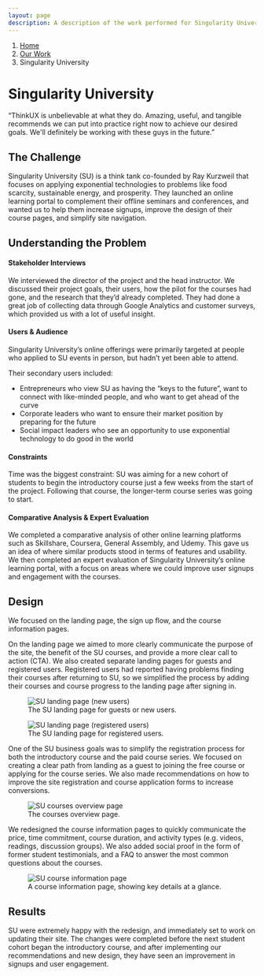 ```yaml
---
layout: page
description: A description of the work performed for Singularity University, including expert evaluation, stakeholder interviews, wireframing, ux design.
---
```

<ol class="breadcrumb">
  <li class="breadcrumb-item"><a href="{{ site.baseurl }}">Home</a></li>
  <li class="breadcrumb-item"><a href="{{ site.baseurl }}/our-work/">Our Work</a></li>
  <li class="breadcrumb-item active">Singularity University</li>
</ol> 

<div class="row case-study">
  <div class="col-xs-12 col-sm-8 col-sm-offset-2">
    <h1>Singularity University</h1>
  </div>
</div>

<div class="row case-study">
  <div class="col-xs-12 col-sm-8 col-sm-offset-2">
    <div class="testimonial">
      <p>“ThinkUX is unbelievable at what they do. Amazing, useful, and tangible recommends we can put into practice right now to achieve our desired goals. We'll definitely be working with these guys in the future.”</p>
    </div>
  </div>
</div>

<div class="row case-study">
  <div class="col-xs-10 col-xs-offset-1 col-sm-8 col-sm-offset-2 col-md-6 col-md-offset-3">
    <h2>The Challenge</h2>
    <p>Singularity University (SU) is a think tank co-founded by Ray Kurzweil that focuses on applying exponential technologies to problems like food scarcity, sustainable energy, and prosperity. They launched an online learning portal to complement their offline seminars and conferences, and wanted us to help them increase signups, improve the design of their course pages, and simplify site navigation.</p>
  </div>
</div>

<div class="row case-study">
  <div class="col-xs-10 col-xs-offset-1 col-sm-8 col-sm-offset-2 col-md-6 col-md-offset-3">
    <h2>Understanding the Problem</h2>
    <h4>Stakeholder Interviews</h4>
    <p>We interviewed the director of the project and the head instructor. We discussed their project goals, their users, how the pilot for the courses had gone, and the research that they’d already completed. They had done a great job of collecting data through Google Analytics and customer surveys, which provided us with a lot of useful insight.</p>
    <h4>Users &amp; Audience</h4>
    <p>Singularity University’s online offerings were primarily targeted at people who applied to SU events in person, but hadn’t yet been able to attend.</p>
    <p>Their secondary users included:</p>
    <ul>
      <li>Entrepreneurs who view SU as having the “keys to the future”, want to connect with like-minded people, and who want to get ahead of the curve</li>
      <li>Corporate leaders who want to ensure their market position by preparing for the future</li>
      <li>Social impact leaders who see an opportunity to use exponential technology to do good in the world</li>
    </ul>
    <h4>Constraints</h4>
    <p>Time was the biggest constraint: SU was aiming for a new cohort of students to begin the introductory course just a few weeks from the start of the project. Following that course, the longer-term course series was going to start.</p>
    <h4>Comparative Analysis &amp; Expert Evaluation</h4>
    <p>We completed a comparative analysis of other online learning platforms such as Skillshare, Coursera, General Assembly, and Udemy. This gave us an idea of where similar products stood in terms of features and usability. We then completed an expert evaluation of Singularity University’s online learning portal, with a focus on areas where we could improve user signups and engagement with the courses.</p>
  </div>
</div>

<div class="row case-study">
  <div class="col-xs-10 col-xs-offset-1 col-sm-8 col-sm-offset-2 col-md-6 col-md-offset-3">
    <h2>Design</h2>
    <p>We focused on the landing page, the sign up flow, and the course information pages.</p>
    <p>On the landing page we aimed to more clearly communicate the purpose of the site, the benefit of the SU courses, and provide a more clear call to action (CTA). We also created separate landing pages for guests and registered users. Registered users had reported having problems finding their courses after returning to SU, so we simplified the process by adding their courses and course progress to the landing page after signing in.</p>
    <figure class="figure">
      <img class="img-responsive" src="{{ site.baseurl }}/images/portfolio/case_studies/su-landing.jpg" alt="SU landing page (new users)" />
      <figcaption class="figure-caption">The SU landing page for guests or new users.</figcaption>
    </figure>
    <figure class="figure">
      <img class="img-responsive" src="{{ site.baseurl }}/images/portfolio/case_studies/su-landing-registered.jpg" alt="SU landing page (registered users)" />
      <figcaption class="figure-caption">The SU landing page for registered users.</figcaption>
    </figure>
    <p>One of the SU business goals was to simplify the registration process for both the introductory course and the paid course series. We focused on creating a clear path from landing as a guest to joining the free course or applying for the course series. We also made recommendations on how to improve the site registration and course application forms to increase conversions.</p>
    <figure class="figure">
      <img class="img-responsive" src="{{ site.baseurl }}/images/portfolio/case_studies/su-courses.jpg" alt="SU courses overview page" />
      <figcaption class="figure-caption">The courses overview page.</figcaption>
    </figure>
    <p>We redesigned the course information pages to quickly communicate the price, time commitment, course duration, and activity types (e.g. videos, readings, discussion groups). We also added social proof in the form of former student testimonials, and a FAQ to answer the most common questions about the courses.</p>
    <figure class="figure">
      <img class="img-responsive" src="{{ site.baseurl }}/images/portfolio/case_studies/su-courseinfo.jpg" alt="SU course information page" />
      <figcaption class="figure-caption">A course information page, showing key details at a glance.</figcaption>
    </figure>
  </div>
</div>

<div class="row case-study">
  <div class="col-xs-10 col-xs-offset-1 col-sm-8 col-sm-offset-2 col-md-6 col-md-offset-3">
    <h2>Results</h2>
    <p>SU were extremely happy with the redesign, and immediately set to work on updating their site. The changes were completed before the next student cohort began the introductory course, and after implementing our recommendations and new design, they have seen an improvement in signups and user engagement.</p>
  </div>
</div>
